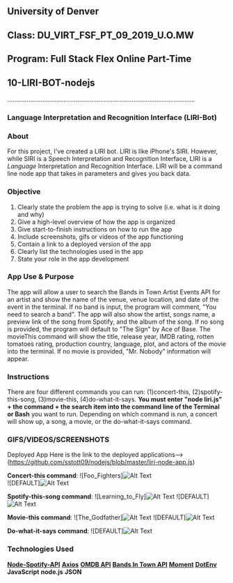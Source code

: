## University of Denver 
## Class: DU_VIRT_FSF_PT_09_2019_U.O.MW
## Program: Full Stack Flex Online Part-Time
## 10-LIRI-BOT-nodejs
...........................................................................................................

### Language Interpretation and Recognition Interface (LIRI-Bot)

### About
For this project, I've created a LIRI bot. LIRI is like iPhone's SIRI. However, while SIRI is a Speech Interpretation and Recognition Interface, LIRI is a _Language_ Interpretation and Recognition Interface. LIRI will be a command line node app that takes in parameters and gives you back data.

### Objective
1. Clearly state the problem the app is trying to solve (i.e. what is it doing and why)
2. Give a high-level overview of how the app is organized
3. Give start-to-finish instructions on how to run the app
4. Include screenshots, gifs or videos of the app functioning
5. Contain a link to a deployed version of the app
6. Clearly list the technologies used in the app
7. State your role in the app development

### App Use & Purpose
The app will allow a user to search the Bands in Town Artist Events API for an artist and show the name of the venue, venue location, and date of the event in the terminal. If no band is input, the program will comment, "You need to search a band". The app will also show the artist, songs name, a preview link of the song from Spotify, and the album of the song. If no song is provided, the program will default to "The Sign" by Ace of Base. The movieThis command will show the title, release year, IMDB rating, rotten tomatoes rating, production country, language, plot, and actors of the movie into the terminal. If no movie is provided, "Mr. Nobody" information will appear.

### Instructions
There are four different commands you can run: (1)concert-this, (2)spotify-this-song, (3)movie-this, (4)do-what-it-says. **You must enter "node liri.js" + the command + the search item into the command line of the Terminal or Bash** you want to run. Depending on which command is run, a concert will show up, a song, a movie, or the do-what-it-says command.

### GIFS/VIDEOS/SCREENSHOTS
Deployed App Here is the link to the deployed applications--> (https://github.com/sstott09/nodejs/blob/master/liri-node-app.js)

**Concert-this command**: 
![Foo_Fighters]![Alt Text](https://github.com/sstott09/nodejs/blob/master/Assets/Images/spotify-this-learning_to_fly.png)<br>
![DEFAULT]![Alt Text](https://github.com/sstott09/nodejs/blob/master/Assets/Images/concert-this-default.png)

**Spotify-this-song command**:
![Learning_to_Fly]![Alt Text](https://github.com/sstott09/nodejs/blob/master/Assets/Images/spotify-this-learning_to_fly.png)
![DEFAULT]![Alt Text](https://github.com/sstott09/nodejs/blob/master/Assets/Images/spotify-this-default.png)

**Movie-this command**:
![The_Godfather]![Alt Text](https://github.com/sstott09/nodejs/blob/master/Assets/Images/movie-this-the_godfather.png)
![DEFAULT]![Alt Text](https://github.com/sstott09/nodejs/blob/master/Assets/Images/movie-this-default.png)

**Do-what-it-says command**:
![DEFAULT]![Alt Text](https://github.com/sstott09/nodejs/blob/master/Assets/Images/do-what-it-says-default.png)

### Technologies Used
   **[Node-Spotify-API](https://www.npmjs.com/package/node-spotify-api)** 
   **[Axios](https://www.npmjs.com/package/axios)** 
     **[OMDB API](http://www.omdbapi.com)** 
     **[Bands In Town API](http://www.artists.bandsintown.com/bandsintown-api)** 
   **[Moment](https://www.npmjs.com/package/moment)** 
   **[DotEnv](https://www.npmjs.com/package/dotenv)** 
   **JavaScript**
   **node.js**
   **JSON**
